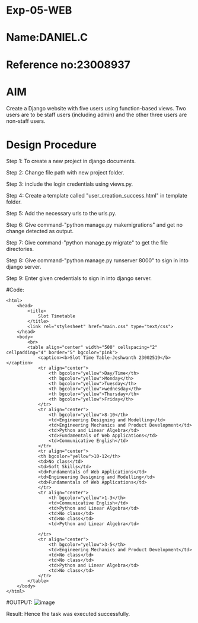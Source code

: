 # Exp-05-WEB
# Name:DANIEL.C
# Reference no:23008937
# AIM
Create a Django website with five users using function-based views. Two users are to be staff users (including admin) and the other three users are non-staff users.

# Design Procedure
Step 1: To create a new project in django documents.

Step 2: Change file path with new project folder.

Step 3: include the login credentials using views.py.

Step 4: Create a template called "user_creation_success.html" in template folder.

Step 5: Add the necessary urls to the urls.py.

Step 6: Give command-"python manage.py makemigrations" and get no change detected as output.

Step 7: Give command-"python manage.py migrate" to get the file directories.

Step 8: Give command-"python manage.py runserver 8000" to sign in into django server.

Step 9: Enter given credentials to sign in into django server.

#Code:
```
<html>
    <head>
        <title>
            Slot Timetable
        </title>
        <link rel="stylesheet" href="main.css" type="text/css">
    </head>
    <body>
        <br>
        <table align="center" width="500" cellspacing="2" cellpadding="4" border="5" bgcolor="pink">
            <caption><b>Slot Time Table-Jeshwanth 23002519</b></caption>
            <tr align="center">
                <th bgcolor="yellow">Day/Time</th>
                <th bgcolor="yellow">Monday</th>  
                <th bgcolor="yellow">Tuesday</th>  
                <th bgcolor="yellow">wednesday</th>  
                <th bgcolor="yellow">Thursday</th>  
                <th bgcolor="yellow">Friday</th>  
            </tr>
            <tr align="center">
                <th bgcolor="yellow">8-10</th>
                <td>Engineering Designing and Modelling</td>
                <td>Engineering Mechanics and Product Development</td>
                <td>Python and Linear Algebra</td>
                <td>Fundamentals of Web Applications</td>
                <td>Communicative English</td>
            </tr>
            <tr align="center">
            <th bgcolor="yellow">10-12</th>
            <td>No class</td>
            <td>Soft Skills</td>
            <td>Fundamentals of Web Applications</td>
            <td>Engineering Designing and Modelling</td>
            <td>Fundamentals of Web Applications</td>
            </tr>
            <tr align="center">
                <th bgcolor="yellow">1-3</th>
                <td>Communicative English</td>
                <td>Python and Linear Algebra</td>
                <td>No class</td>
                <td>No class</td>
                <td>Python and Linear Algebra</td>
                
            </tr>
            <tr align="center">
                <th bgcolor="yellow">3-5</th>
                <td>Engineering Mechanics and Product Development</td>
                <td>No class</td>
                <td>No class</td>
                <td>Python and Linear Algebra</td>
                <td>No class</td>
            </tr>
        </table>
    </body>
</html>
```
#OUTPUT:
![image](https://github.com/Daniel-christal/ODD2023-WT-Ex-03-Timetable/assets/145742847/2e547ca5-8847-490c-bbe8-88c6693bbf15)

Result:
Hence the task was executed successfully.
